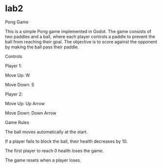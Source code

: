 # lab2
Pong Game


This is a simple Pong game implemented in Godot. The game consists of two paddles and a ball, where each player controls a paddle to prevent the ball from reaching their goal. The objective is to score against the opponent by making the ball pass their paddle.

Controls

Player 1:

Move Up: W

Move Down: S

Player 2:

Move Up: Up Arrow

Move Down: Down Arrow

Game Rules

The ball moves automatically at the start.

If a player fails to block the ball, their health decreases by 10.

The first player to reach 0 health loses the game.

The game resets when a player loses.
